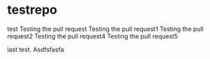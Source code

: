 # testrepo
test
Testing the pull request
Testing the pull request1
Testing the pull request2
Testing the pull request4
Testing the pull request5

last test.
Asdfsfasfa